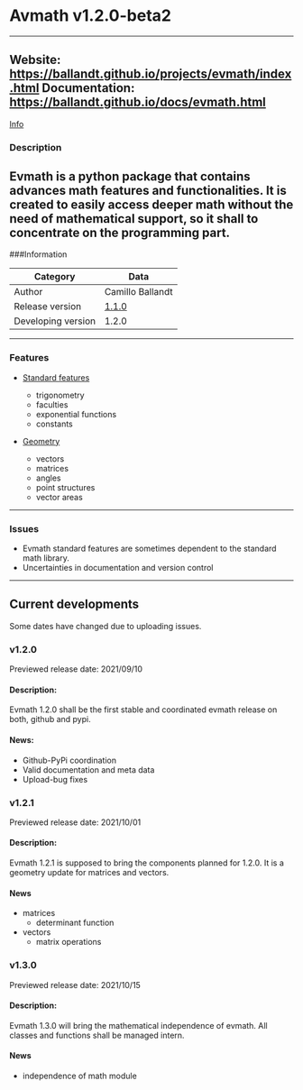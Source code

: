 # Avmath v1.2.0-beta2

---
Website: https://ballandt.github.io/projects/evmath/index.html
Documentation: https://ballandt.github.io/docs/evmath.html
---
[Info](#current-developments)

### Description

Evmath is a python package that contains advances math features
and functionalities. It is created to easily access deeper math
without the need of mathematical support, so it shall to concentrate
on the programming part.
---
###Information

Category | Data
------------ | -------------
Author | Camillo Ballandt
Release version | [1.1.0](https://github.com/ballandt/evmath/archive/v1.1.0.tar.gz)
Developing version | 1.2.0
---
### Features

* [Standard features](https://github.com/ballandt/evmath/blob/master/src/evmath/__init__.py)
  * trigonometry
  * faculties
  * exponential functions
  * constants

* [Geometry](https://github.com/ballandt/evmath/blob/master/src/evmath/geo.py)
  * vectors
  * matrices
  * angles
  * point structures
  * vector areas
---
### Issues

* Evmath standard features are sometimes dependent to the
standard math library.
* Uncertainties in documentation and version control
---
## Current developments

Some dates have changed due to uploading issues.
### v1.2.0

Previewed release date: 2021/09/10
#### Description:

Evmath 1.2.0 shall be the first stable and coordinated evmath
release on both, github and pypi.
#### News:
* Github-PyPi coordination
* Valid documentation and meta data
* Upload-bug fixes
### v1.2.1

Previewed release date: 2021/10/01
#### Description:

Evmath 1.2.1 is supposed to bring the components planned
for 1.2.0. It is a geometry update for matrices and vectors.
#### News
* matrices
  * determinant function
* vectors
  * matrix operations
### v1.3.0
  
Previewed release date: 2021/10/15
#### Description:

Evmath 1.3.0 will bring the mathematical independence of
evmath. All classes and functions shall be managed intern.
#### News
* independence of math module